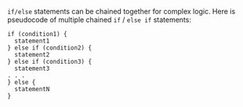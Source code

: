`if/else` statements can be chained together for complex logic. Here is pseudocode of multiple chained `if` / `else if` statements:

```
if (condition1) {
  statement1
} else if (condition2) {
  statement2
} else if (condition3) {
  statement3
. . .
} else {
  statementN
}
```